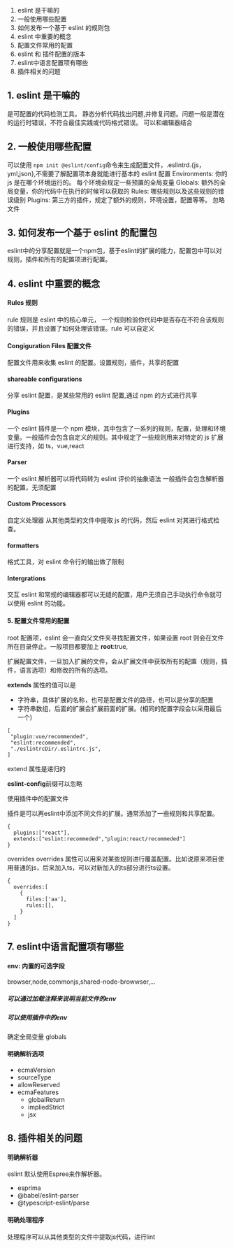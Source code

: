 1. eslint 是干嘛的
2. 一般使用哪些配置
3. 如何发布一个基于 eslint 的规则包
4. eslint 中重要的概念
5. 配置文件常用的配置
6. eslint 和 插件配置的版本
7. eslint中语言配置项有哪些
8. 插件相关的问题

## 1. eslint 是干嘛的

是可配置的代码检测工具。 静态分析代码找出问题,并修复问题。问题一般是潜在的运行时错误，不符合最佳实践或代码格式错误。
可以和编辑器结合

## 2. 一般使用哪些配置

可以使用 `npm init @eslint/config`命令来生成配置文件，.eslintrd.{js，yml,json},不需要了解配置项本身就能进行基本的 eslint 配置
Environments: 你的 js 是在哪个环境运行的。 每个环境会规定一些预置的全局变量
Globals: 额外的全局变量，你的代码中在执行的时候可以获取的
Rules: 哪些规则以及这些规则的错误级别
Plugins: 第三方的插件，规定了额外的规则，环境设置，配置等等。
忽略文件

## 3. 如何发布一个基于 eslint 的配置包

eslint中的分享配置就是一个npm包，基于eslint的扩展的能力，配置包中可以对规则，插件和所有的配置项进行配置。

## 4. eslint 中重要的概念

#### Rules 规则

rule 规则是 eslint 中的核心单元， 一个规则检验你代码中是否存在不符合该规则的错误，并且设置了如何处理该错误。rule 可以自定义

#### Congiguration Files 配置文件

配置文件用来收集 eslint 的配置。设置规则，插件，共享的配置

#### shareable configurations

分享 eslint 配置，是某些常用的 eslint 配置,通过 npm 的方式进行共享

#### Plugins

一个 eslint 插件是一个 npm 模块，其中包含了一系列的规则，配置，处理和环境变量。一般插件会包含自定义的规则。其中规定了一些规则用来对特定的 js 扩展进行支持，如 ts，vue,react

#### Parser

一个 eslint 解析器可以将代码转为 eslint 评价的抽象语法
一般插件会包含解析器的配置，无须配置

#### Custom Processors

自定义处理器 从其他类型的文件中提取 js 的代码，然后 eslint 对其进行格式检查。

#### formatters

格式工具，对 eslint 命令行的输出做了限制

#### Intergrations

交互 eslint 和常规的编辑器都可以无缝的配置，用户无须自己手动执行命令就可以使用 eslint 的功能。

#### 5. 配置文件常用的配置

root 配置项，eslint 会一直向父文件夹寻找配置文件，如果设置 root 则会在文件所在目录停止。一般项目都要加上
**root**:true,

扩展配置文件，一旦加入扩展的文件，会从扩展文件中获取所有的配置（规则，插件，语言选项）和修改的所有的选项。

**extends** 属性的值可以是

- 字符串，具体扩展的名称，也可是配置文件的路径，也可以是分享的配置
- 字符串数组，后面的扩展会扩展前面的扩展。(相同的配置字段会以采用最后一个) 

```
[
 "plugin:vue/recommended",
 "eslint:recommended",
 "./eslintrcDir/.eslintrc.js",
]
```
extend 属性是递归的

**eslint-config**前缀可以忽略

使用插件中的配置文件

插件是可以再eslint中添加不同文件的扩展。通常添加了一些规则和共享配置。

```
{
  plugins:["react"],
  extends:["eslint:recommeded","plugin:react/recommeded"]
}
```
overrides 
overrides 属性可以用来对某些规则进行覆盖配置。比如说原来项目使用普通的js，后来加入ts，可以对新加入的ts部分进行ts设置。

```
{
  overrides:[
    {
      files:['aa'],
      rules:[],
    }
  ]
}
```


## 7. eslint中语言配置项有哪些

#### env: 内置的可选字段
browser,node,commonjs,shared-node-browwser,...

##### 可以通过加载注释来说明当前文件的env

##### 可以使用插件中的env

确定全局变量 globals

#### 明确解析选项

* ecmaVersion
* sourceType
* allowReserved
* ecmaFeatures 
  * globalReturn
  * impliedStrict
  * jsx

## 8. 插件相关的问题

####  明确解析器
eslint 默认使用Espree来作解析器。

* esprima
* @babel/eslint-parser
* @typescript-eslint/parse

#### 明确处理程序

处理程序可以从其他类型的文件中提取js代码，进行lint
